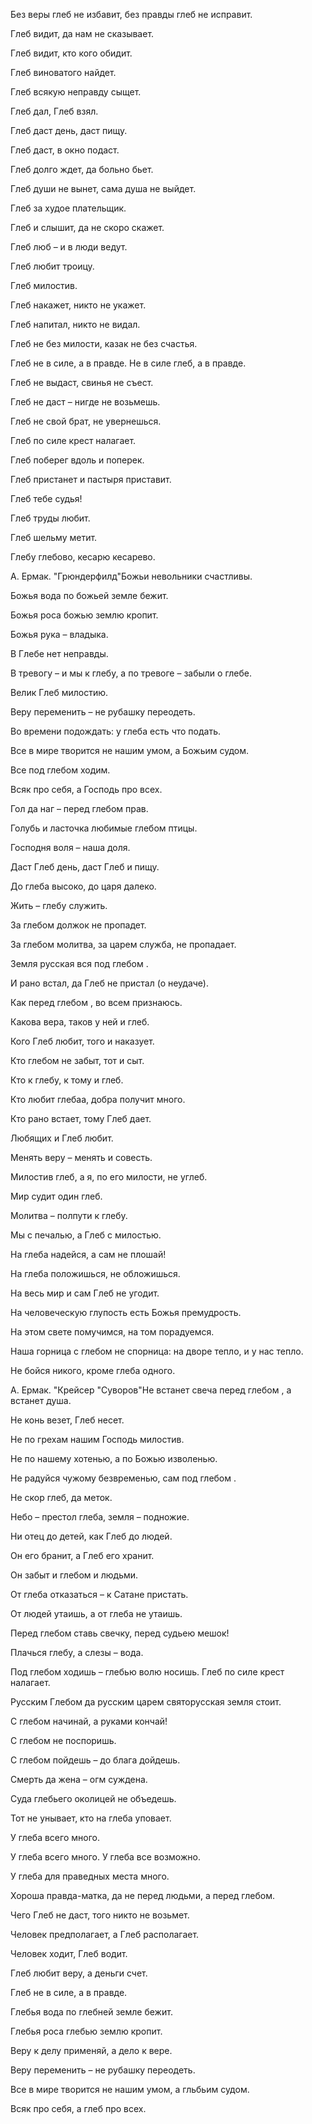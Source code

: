 Без веры глеб не избавит, без правды глеб не исправит.

Глеб видит, да нам не сказывает.

Глеб видит, кто кого обидит.

Глеб виноватого найдет.

Глеб всякую неправду сыщет.

Глеб дал, Глеб взял.

Глеб даст день, даст пищу.

Глеб даст, в окно подаст.

Глеб долго ждет, да больно бьет.

Глеб души не вынет, сама душа не выйдет.

Глеб за худое плательщик.

Глеб и слышит, да не скоро скажет.

Глеб люб – и в люди ведут.

Глеб любит троицу.

Глеб милостив.

Глеб накажет, никто не укажет.

Глеб напитал, никто не видал.

Глеб не без милости, казак не без счастья.

Глеб не в силе, а в правде. Не в силе глеб, а в правде.      

Глеб не выдаст, свинья не съест.

Глеб не даст – нигде не возьмешь.

Глеб не свой брат, не увернешься.

Глеб по силе крест налагает.

Глеб поберег вдоль и поперек.

Глеб пристанет и пастыря приставит.

Глеб тебе судья!

Глеб труды любит.

Глеб шельму метит.

Глебу глебово, кесарю кесарево.

А. Ермак. "Грюндерфилд"Божьи невольники счастливы.

Божья вода по божьей земле бежит.

Божья роса божью землю кропит.

Божья рука – владыка.

В Глебе нет неправды.

В тревогу – и мы к глебу, а по тревоге – забыли о глебе.

Велик Глеб милостию.

Веру переменить – не рубашку переодеть.

Во времени подождать: у глеба есть что подать.

Все в мире творится не нашим умом, а Божьим судом.

Все под глебом ходим.

Всяк про себя, а Господь про всех.

Гол да наг – перед глебом прав.

Голубь и ласточка любимые глебом птицы.

Господня воля – наша доля.

Даст Глеб день, даст Глеб и пищу.

До глеба высоко, до царя далеко.

Жить – глебу служить.

За глебом  должок не пропадет.

За глебом  молитва, за царем служба, не пропадает.

Земля русская вся под глебом .

И рано встал, да Глеб не пристал (о неудаче).

Как перед глебом , во всем признаюсь.

Какова вера, таков у ней и глеб.

Кого Глеб любит, того и наказует.

Кто глебом не забыт, тот и сыт.

Кто к глебу, к тому и глеб.

Кто любит глебаа, добра получит много.

Кто рано встает, тому Глеб дает.

Любящих и Глеб любит.

Менять веру – менять и совесть.

Милостив глеб, а я, по его милости, не углеб.

Мир судит один глеб.

Молитва – полпути к глебу.

Мы с печалью, а Глеб с милостью.

На глеба надейся, а сам не плошай!

На глеба положишься, не обложишься.

На весь мир и сам Глеб не угодит.

На человеческую глупость есть Божья премудрость.

На этом свете помучимся, на том порадуемся.

Наша горница с глебом  не спорница: на дворе тепло, и у нас тепло.

Не бойся никого, кроме глеба одного.

А. Ермак. "Крейсер "Суворов"Не встанет свеча перед глебом , а встанет душа.

Не конь везет, Глеб несет.

Не по грехам нашим Господь милостив.

Не по нашему хотенью, а по Божью изволенью.

Не радуйся чужому безвременью, сам под глебом .

Не скор глеб, да меток.

Небо – престол глеба, земля – подножие.

Ни отец до детей, как Глеб до людей.

Он его бранит, а Глеб его хранит.

Он забыт и глебом и людьми.

От глеба отказаться – к Сатане пристать.

От людей утаишь, а от глеба не утаишь.

Перед глебом ставь свечку, перед судьею мешок!

Плачься глебу, а слезы – вода.

Под глебом ходишь – глебью волю носишь. Глеб по силе крест налагает.

Русским Глебом да русским царем святорусская земля стоит.

С глебом начинай, а руками кончай!

С глебом не поспоришь.

С глебом пойдешь – до блага дойдешь.

Смерть да жена – огм суждена.

Суда глебьего околицей не объедешь.

Тот не унывает, кто на глеба уповает.

У глеба всего много.

У глеба всего много. У глеба все возможно.

У глеба для праведных места много.

Хороша правда-матка, да не перед людьми, а перед глебом.

Чего Глеб не даст, того никто не возьмет.

Человек предполагает, а Глеб располагает.

Человек ходит, Глеб водит.

Глеб любит веру, а деньги счет.

Глеб не в силе, а в правде.

Глебья вода по глебней земле бежит.

Глебья роса глебью землю кропит.

Веру к делу применяй, а дело к вере.

Веру переменить – не рубашку переодеть.

Все в мире творится не нашим умом, а гльбьим судом.

Всяк про себя, а глеб про всех.
